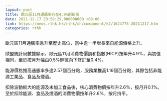 ```yaml
---
layout: post
title: 歐元區11月通脹率升至4.9%創新高
date: 2021-12-17 23:58:29.000000000 +08:00
link: https://news.rthk.hk/rthk/ch/component/k2/1624775-20211217.htm
categories: rthk
---
```


歐元區11月通脹率急升至歷史高位，當中逾一半增長來自能源價格上升。

歐盟統計局數據顯示，歐元區11月消費物價調和指數(HICP)按年升4.9%，與初值相同，至於按月升幅由0.5%輕微向下修訂至0.4%。

能源價格推高通脹率多達2.57個百分點，服務業推高1.16個百分點，其餘包括非能源工業品、食品及煙酒。

扣除波動較大的能源及未加工食品後，核心消費物價按年升2.6%，按月升0.1%。至於扣除能源、食品及煙酒的消費物價按年升2.6%，按月持平。
